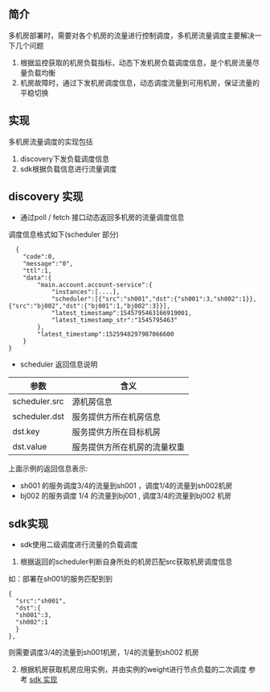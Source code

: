 ## 简介
多机房部署时，需要对各个机房的流量进行控制调度，多机房流量调度主要解决一下几个问题

1. 根据监控获取的机房负载指标，动态下发机房负载调度信息，是个机房流量尽量负载均衡
2. 机房故障时，通过下发机房调度信息，动态调度流量到可用机房，保证流量的平稳切换

## 实现
多机房流量调度的实现包括

1. discovery下发负载调度信息
2. sdk根据负载信息进行流量调度

## discovery 实现

* 通过poll / fetch 接口动态返回多机房的流量调度信息

调度信息格式如下(scheduler 部分)
```
  {
    "code":0,
    "message":"0",
    "ttl":1,
    "data":{
        "main.account.account-service":{
            "instances":[....],
            "scheduler":[{"src":"sh001","dst":{"sh001":3,"sh002":1}},{"src":"bj002","dst":{"bj001":1,"bj002":3}}],
            "latest_timestamp":1545795463166919001,
            "latest_timestamp_str":"1545795463"
        },
        "latest_timestamp":1525948297987066600
    }
}
``` 
* scheduler 返回信息说明

|参数	|含义|
|--|--|
|scheduler.src	|源机房信息|
|scheduler.dst|	服务提供方所在机房信息|
|dst.key	|服务提供方所在目标机房|
|dst.value| 服务提供方所在机房的流量权重|
上面示例的返回信息表示:
* sh001 的服务调度3/4的流量到sh001 ，调度1/4的流量到sh002机房
* bj002 的服务调度 1/4 的流量到bj001 , 调度3/4的流量到bj002 机房

## sdk实现
* sdk使用二级调度进行流量的负载调度

1. 根据返回的scheduler判断自身所处的机房匹配src获取机房调度信息

如：部署在sh001的服务匹配到到 
```
{
  "src":"sh001",
  "dst":{
  "sh001":3,
  "sh002":1
  }
},
```
则需要调度3/4的流量到sh001机房，1/4的流量到sh002 机房

2. 根据机房获取机房应用实例，并由实例的weight进行节点负载的二次调度
参考 [sdk 实现](https://angrymiao-go/app/infra/discovery/blob/master/naming/naming.go#L76)

 

 